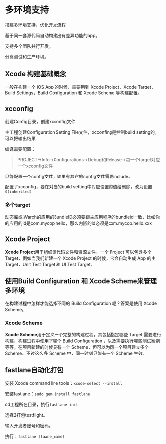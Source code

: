 # 多环境支持

搭建多环境支持，优化开发流程

基于同一套源代码自动构建出有差异功能的app。

支持多个团队并行开发。

分离测试和生产环境。

## Xcode 构建基础概念

一般在构建一个 iOS App 的时候，需要用到 Xcode Project，Xcode Target，Build Settings，Build Configuration 和 Xcode Scheme 等构建配置。

## xcconfig

创建Config目录，创建xcconfig文件

主工程创建Configuration Setting File文件，xcconfing是控制build setting的。可以把输出结果

编译需要配置：

> PROJECT->Info->Configurations->Debug和Release->每一个target对应一个xcconfig文件

只能配置一个config文件，如果有其它的config文件需要include。

配置了xcconfig，要在对应的build setting中对应设置的值给删除，改为设置`$(inherited)`

### 多个target

动态库或iWarch的应用的BundleID必须要跟主应用程序的bundleid一致，比如你的应用的id是com.mycop.hello，那么内嵌的id必须是com.mycop.hello.xxx

## Xcode Project

**Xcode Project**用于组织源代码文件和资源文件。一个 Project 可以包含多个 Target，例如当我们新建一个 Xcode Project 的时候，它会自动生成 App 的主 Target，Unit Test Target 和 UI Test Target。

## 使用Build Configuration 和 Xcode Scheme来管理多环境

在构建过程中怎样才能选择不同的 Build Configuration 呢？答案是使用 Xcode Scheme。

### Xcode Scheme

**Xcode Scheme**用于定义一个完整的构建过程，其包括指定哪些 Target 需要进行构建，构建过程中使用了哪个 Build Configuration ，以及需要执行哪些测试案例等等。在项目新建的时候只有一个 Scheme，但可以为同一个项目建立多个 Scheme。不过这么多 Scheme 中，同一时刻只能有一个 Scheme 生效。

## fastlane自动化打包

安装 Xcode command line tools：`xcode-select --install`

安装fastlane：`sudo gem install fastlane`

cd工程所在目录，执行`fastlane init`

选择2打包testfilght。

输入开发者账号和密码。

执行：`fastlane [laane_name]`